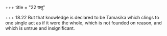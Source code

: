 +++
title = "22 यत्तु"

+++
18.22 But that knowledge is declared to be Tamasika which clings to one
single act as if it were the whole, which is not founded on reason, and
which is untrue and insignificant.
